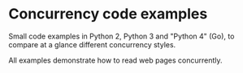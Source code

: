 # Concurrency code examples

Small code examples in Python 2, Python 3 and "Python 4" (Go), to compare at a
glance different concurrency styles.

All examples demonstrate how to read web pages concurrently.
